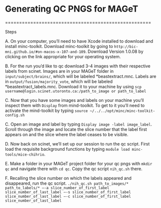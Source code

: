 # Generating QC PNGS for MAGeT
====================================================

Steps


A. On your computer, you’ll need to have Xcode installed to download and install minc-toolkit.  Download minc-toolkit by going to ``http://bic-mni.github.io/#on-macos-x-107-and-109``.  Download Version 1.0.08 by clicking on the link appropriate for your operating system.    

B. For the run you’d like to qc download 3-4 images with their respective labels from scinet.  Images are in your MAGeT folder in ``input/subject/brains/``, which will be labeled *beastextract.mnc.  Labels are in ``output/fusion/majority_vote``, which will be labeled *beastextract_labels.mnc.  Download it to your machine by using ``scp username@login.scinet.utoronto.ca:/path_to_image or path_to_label``

C.  Now that you have some images and labels on your machine you’ll inspect them with ``Display`` from mind-toolkit.  To get to it you’ll need to activate the mind-toolkit by typing ``source ~/../../opt/minc/minc-toolkit-config.sh``


C. Open an image and label by typing ``Display image -label image_label``.  Scroll through the image and locate the slice number that the label first appears on and the slice where the label ceases to be visible.

D. Now back on scinet, we’ll set up our session to run the qc script.  First load the requisite background functions by typing ``module load minc-tools/mice-chihrio``.
 
E. Make a folder in your MAGeT project folder for your qc pngs with ``mkdir qc`` and navigate there with ``cd qc``. Copy the qc script ``nih_qc.sh`` there.

F. Recalling the slice number on which the labels appeared and disappeared, run the qc script. ``./nih_qc.sh path_to_images/* path_to_labels/* —-a slice_number_of_first_label slice_number_of_last_label —-s slice_number_of_first_label slice_number_of_last_label —-c slice_number_of_first_label slice_number_of_last_label``    
